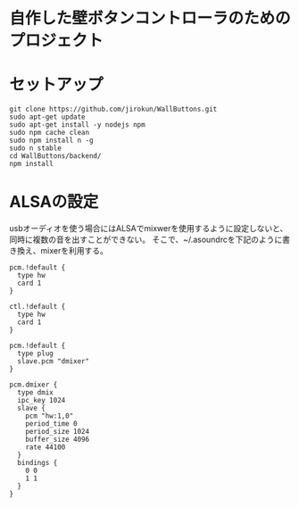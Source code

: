 # 自作した壁ボタンコントローラのためのプロジェクト

# セットアップ

```
git clone https://github.com/jirokun/WallButtons.git
sudo apt-get update
sudo apt-get install -y nodejs npm
sudo npm cache clean
sudo npm install n -g
sudo n stable
cd WallButtons/backend/
npm install
```

# ALSAの設定
usbオーディオを使う場合にはALSAでmixwerを使用するように設定しないと、同時に複数の音を出すことができない。
そこで、~/.asoundrcを下記のように書き換え、mixerを利用する。

```
pcm.!default {
  type hw
  card 1
}

ctl.!default {
  type hw
  card 1
}

pcm.!default {
  type plug
  slave.pcm "dmixer"
}

pcm.dmixer {
  type dmix
  ipc_key 1024
  slave {
    pcm "hw:1,0"
    period_time 0
    period_size 1024
    buffer_size 4096
    rate 44100
  }
  bindings {
    0 0
    1 1
  }
}
```

